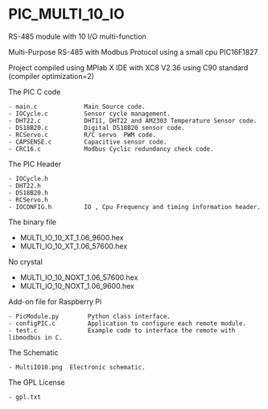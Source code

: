 PIC_MULTI_10_IO
===============

RS-485 module with 10  I/O multi-function

Multi-Purpose RS-485 with Modbus Protocol using a small cpu PIC16F1827

Project compiled using MPlab X IDE with XC8 V2.36 using C90 standard (compiler optimization=2)


  The PIC  C code 
  
    - main.c             Main Source code.
    - IOCycle.c          Sensor cycle management.
    - DHT22.c            DHT11, DHT22 and AM2303 Temperature Sensor code.
    - DS18B20.c          Digital DS18B20 sensor code.
    - RCServo.c          R/C servo  PWM code.
    - CAPSENSE.c         Capacitive sensor code.
    - CRC16.c            Modbus Cyclic redundancy check code.

  The PIC Header
  
    - IOCycle.h
    - DHT22.h
    - DS18B20.h
    - RCServo.h
    - IOCONFIG.h         IO , Cpu Frequency and timing information header.
 

  The binary file
  
  - MULTI_IO_10_XT_1.06_9600.hex
  - MULTI_IO_10_XT_1.06_57600.hex

  No crystal
  - MULTI_IO_10_NOXT_1.06_57600.hex   
  - MULTI_IO_10_NOXT_1.06_9600.hex
 

  Add-on file for Raspberry Pi

    - PicModule.py        Python class interface.
    - configPIC.c         Application to configure each remote module.
    - test.c              Example code to interface the remote with libmodbus in C.


  The Schematic

    - MultiIO10.png  Electronic schematic.

  The GPL License

    - gpl.txt

   
